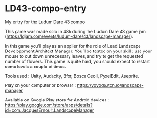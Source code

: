 # LD43-compo-entry
My entry for the Ludum Dare 43 compo

This game was made solo in 48h during the Ludum Dare 43 game jam (https://ldjam.com/events/ludum-dare/43/landscape-manager).

In this game you’ll play as an applier for the role of Lead Landscape Developpment Architect Manager. You’ll be tested on your skill : use your mouse to cut down unnecessary leaves, and try to get the requested number of flowers. This game is quite hard, you should expect to restart some levels a couple of times.

Tools used : Unity, Audacity, Bfxr, Bosca Ceoil, PyxelEdit, Aseprite.

Play on your computer or browser : https://vovoda.itch.io/landscape-manager

Available on Google Play store for Android devices : https://play.google.com/store/apps/details?id=com.JacquesErnoult.LandscapeManager
